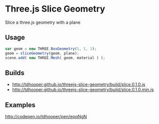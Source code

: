 # Three.js Slice Geometry

Slice a three.js geometry with a plane

## Usage

```javascript
var geom = new THREE.BoxGeometry(1, 1, 1);
geom = sliceGeometry(geom, plane);
scene.add( new THREE.Mesh( geom, material ) );
```

## Builds

* http://tdhooper.github.io/threejs-slice-geometry/build/slice.0.1.0.js
* http://tdhooper.github.io/threejs-slice-geometry/build/slice.0.1.0.min.js


## Examples

http://codepen.io/tdhooper/pen/epqNgN
